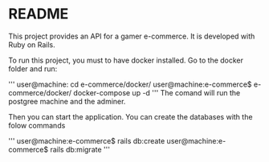 # README

This project provides an API for a gamer e-commerce. It is developed with Ruby on Rails. 

To run this project, you must to have docker installed. Go to the docker folder and run: 

'''
user@machine: cd e-commerce/docker/
user@machine:e-commerce$ e-commerce/docker/ docker-compose up -d 
'''
The comand will run the postgree machine and the adminer. 

Then you can start the application. You can create the databases with the folow commands

'''
user@machine:e-commerce$ rails db:create
user@machine:e-commerce$ rails db:migrate
'''

